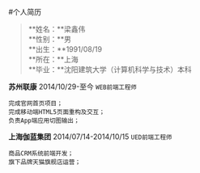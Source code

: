 #个人简历
>**姓名：**梁鑫伟<br>
**性别：**男<br>
**出生：**1991/08/19<br>
**所在：**上海<br>
**毕业：**沈阳建筑大学（计算机科学与技术）本科<br>

**苏州联康** 2014/10/29-至今
`WEB前端工程师`
```
完成官网首页项目；
完成移动端HTML5页面重构及交互；
负责App端应用切图输出；
```

**上海伽蓝集团** 2014/07/14-2014/10/15
`UED前端工程师`
```
商品CRM系统前端开发；
旗下品牌天猫旗舰店运营；
```
